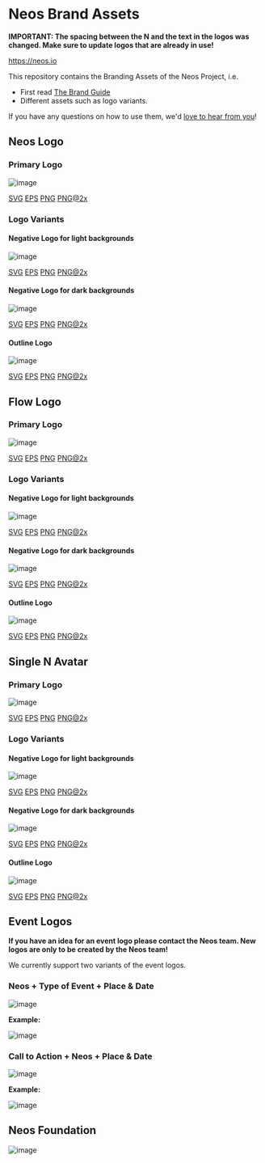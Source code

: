 # Neos Brand Assets

**IMPORTANT: The spacing between the N and the text in the logos was changed. Make sure to update logos that are already in use!**

https://neos.io

This repository contains the Branding Assets of the Neos Project, i.e.

* First read [The Brand Guide](guides/neos_brand.pdf)
* Different assets such as logo variants.

If you have any questions on how to use them, we'd [love to hear from you](https://www.neos.io/docs-and-support/support.html)!

## Neos Logo

### Primary Logo
![image](logos/Neos/neos_primary.png)

[SVG](logos/Neos/neos_primary.svg)
[EPS](logos/Neos/neos_primary.eps)
[PNG](logos/Neos/neos_primary.png) 
[PNG@2x](logos/Neos/neos_primary@2x.png) 

### Logo Variants

#### Negative Logo for light backgrounds
![image](logos/Neos/neos_negative_light.png)

[SVG](logos/Neos/neos_negative_light.svg)
[EPS](logos/Neos/neos_negative_light.eps)
[PNG](logos/Neos/neos_negative_light.png) 
[PNG@2x](logos/Neos/neos_negative_light@2x.png) 

#### Negative Logo for dark backgrounds
![image](logos/Neos/neos_negative_dark.png)

[SVG](logos/Neos/neos_negative_dark.svg)
[EPS](logos/Neos/neos_negative_dark.eps)
[PNG](logos/Neos/neos_negative_dark.png) 
[PNG@2x](logos/Neos/neos_negative_dark@2x.png) 

#### Outline Logo
![image](logos/Neos/neos_monochrome.png)

[SVG](logos/Neos/neos_monochrome.svg)
[EPS](logos/Neos/neos_monochrome.eps)
[PNG](logos/Neos/neos_monochrome.png) 
[PNG@2x](logos/Neos/neos_monochrome@2x.png) 

## Flow Logo

### Primary Logo
![image](logos/Flow/flow_primary.png)

[SVG](logos/Flow/flow_primary.svg)
[EPS](logos/Flow/flow_primary.eps)
[PNG](logos/Flow/flow_primary.png) 
[PNG@2x](logos/Flow/flow_primary@2x.png)

### Logo Variants

#### Negative Logo for light backgrounds
![image](logos/Flow/flow_negative_light.png)

[SVG](logos/Flow/flow_negative_light.svg)
[EPS](logos/Flow/flow_negative_light.eps)
[PNG](logos/Flow/flow_negative_light.png) 
[PNG@2x](logos/Flow/flow_negative_light@2x.png) 

#### Negative Logo for dark backgrounds
![image](logos/Flow/flow_negative_dark.png)

[SVG](logos/Flow/flow_negative_dark.svg)
[EPS](logos/Flow/flow_negative_dark.eps)
[PNG](logos/Flow/flow_negative_dark.png) 
[PNG@2x](logos/Flow/flow_negative_dark@2x.png) 

#### Outline Logo
![image](logos/Flow/flow_monochrome.png)

[SVG](logos/Flow/flow_monochrome.svg)
[EPS](logos/Flow/flow_monochrome.eps)
[PNG](logos/Flow/flow_monochrome.png) 
[PNG@2x](logos/Flow/flow_monochrome@2x.png) 

## Single N Avatar

### Primary Logo
![image](logos/Avatars/neos_avatar_primary.png)

[SVG](logos/Avatars/neos_avatar_primary.svg)
[EPS](logos/Avatars/neos_avatar_primary.eps)
[PNG](logos/Avatars/neos_avatar_primary.png) 
[PNG@2x](logos/Avatars/neos_avatar_primary@2x.png)

### Logo Variants

#### Negative Logo for light backgrounds
![image](logos/Avatars/neos_avatar_negative_light.png)

[SVG](logos/Avatars/neos_avatar_negative_light.svg)
[EPS](logos/Avatars/neos_avatar_negative_light.eps)
[PNG](logos/Avatars/neos_avatar_negative_light.png) 
[PNG@2x](logos/Avatars/neos_avatar_negative_light@2x.png) 

#### Negative Logo for dark backgrounds
![image](logos/Avatars/neos_avatar_negative_dark.png)

[SVG](logos/Avatars/neos_avatar_negative_dark.svg)
[EPS](logos/Avatars/neos_avatar_negative_dark.eps)
[PNG](logos/Avatars/neos_avatar_negative_dark.png) 
[PNG@2x](logos/Avatars/neos_avatar_negative_dark@2x.png) 

#### Outline Logo
![image](logos/Avatars/neos_avatar_monochrome.png)

[SVG](logos/Avatars/neos_avatar_monochrome.svg)
[EPS](logos/Avatars/neos_avatar_monochrome.eps)
[PNG](logos/Avatars/neos_avatar_monochrome.png) 
[PNG@2x](logos/Avatars/neos_avatar_monochrome@2x.png)

## Event Logos

**If you have an idea for an event logo please contact the Neos team.
New logos are only to be created by the Neos team!**

We currently support two variants of the event logos.

### Neos + Type of Event + Place & Date

![image](logos/NeosEventConcept/neos_combined_1_primary.png)

**Example:**

![image](logos/NeosConference/neos_conference_primary.png)

### Call to Action + Neos + Place & Date

![image](logos/NeosEventConcept/neos_combined_2_primary.png)

**Example:**

![image](logos/MeetNeos/meet_neos_primary.png)

## Neos Foundation



![image](logos/NeosFoundation/neos_foundation_primary.png)



